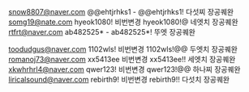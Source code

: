 snow8807@naver.com @@ehtjrhks1 - @@ehtjrhks1! 다섯찌 장공퀘완
somg19@nate.com hyeok1080! 비번변경 hyeok1080!@ 네엣치 장공퀘완
rtfrt@naver.com ab482525* - ab482525*! 뚜엣 장공퀘완

toodudgus@naver.com 1102wls! 비번변경 1102wls!@@ 두엣치 장공퀘완
romanoj73@naver.com	xx5413ee 비번변경 xx5413ee!! 세엣치 장공퀘완
xkwhrhrl4@naver.com	qwer123! 비번변경 qwer123!@@ 하나찌 장공퀘완
liricalsound@naver.com	rebirth9! 비번변경 rebirth9!! 다섯치 장공퀘완
